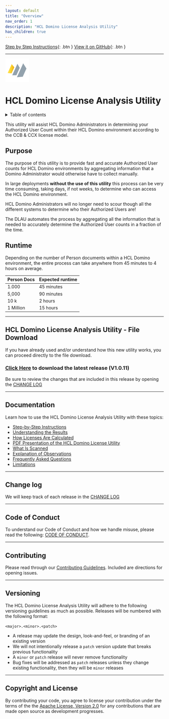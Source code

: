 ```yaml
---
layout: default
title: "Overview"
nav_order: 1
description: "HCL Domino License Analysis Utility"
has_children: true
---
```


[Step by Step Instructions](instructions.md){: .btn }
[View it on GitHub](https://github.com/HCL-TECH-SOFTWARE/domino-license-analysis-utility-DLAU/){: .btn }

---

<img src="/docs/assets/png/HCL+Domino_Color_Icon_300.png" alt="HCL Domino" width="75px;">

# HCL Domino License Analysis Utility

<details close markdown="block">
  <summary>
    Table of contents
  </summary>
  {: .text-delta }
1. TOC
{:toc}
</details>


This utility will assist HCL Domino Administrators in determining your Authorized User Count within their HCL Domino environment according to the CCB & CCX license model.

## Purpose
The purpose of this utility is to provide fast and accurate Authorized User counts for HCL Domino environments by aggregating information that a Domino Administrator would otherwise have to collect manually.

In large deployments **without the use of this utility** this process can be very time consuming, taking days, if not weeks, to determine who can access the HCL Domino environment.

HCL Domino Administrators will no longer need to scour though all the different systems to determine who their Authorized Users are!

The DLAU automates the process by aggregating all the information that is needed to accurately determine the Authorized User counts in a fraction of the time.

## Runtime

Depending on the number of Person documents within a HCL Domino environment, the entire process can take anywhere from 45 minutes to 4 hours on average.

 Person Docs | Expected runtime 
--- | --- 
1.000 | 45 minutes
5,000 | 90 minutes
10 k | 2 hours
1 Million | 15 hours

___
## HCL Domino License Analysis Utility - File Download
If you have already used and/or understand how this new utility works, you can proceed directly to the file download.

### [Click Here](https://github.com/HCL-TECH-SOFTWARE/domino-license-analysis-utility-DLAU/raw/main/DLAU%20download/licenseanalysis_V1.0.11.nsf) to download the latest release (V1.0.11)

Be sure to review the changes that are included in this release by opening the [CHANGE LOG](https://github.com/HCL-TECH-SOFTWARE/domino-license-analysis-utility-DLAU/blob/main/DLAU%20download/CHANGELOG.md)

___
## Documentation

Learn how to use the HCL Domino License Analysis Utility with these topics:

* [Step-by-Step Instructions](/docs/instructions.md)
* [Understanding the Results](/docs/results.md)
* [How Licenses Are Calculated](/docs/licensecalc.md)
* [PDF Presentation of the HCL Domino License Utility](/docs/assets/pdf/HCL%20Domino%20License%20Analysis%20Utility%20-%20What%20Is%20It.pdf)
* [What Is Scanned](/docs/What%20Is%20Scanned.md)
* [Explanation of Observations](/observations.md)
* [Frequently Asked Questions](/docs/faqs.md)
* [Limitations](/docs/limitations.md)

___
## Change log

We will keep track of each release in the [CHANGE LOG](https://github.com/HCL-TECH-SOFTWARE/domino-license-analysis-utility-DLAU/blob/main/DLAU%20download/CHANGELOG.md)

___
## Code of Conduct

To understand our Code of Conduct and how we handle misuse, please read the following:
[CODE OF CONDUCT](https://github.com/HCL-TECH-SOFTWARE/domino-license-analysis-utility-DLAU/blob/main/CODE_OF_CONDUCT.md).

___
## Contributing

Please read through our [Contributing Guidelines](https://github.com/HCL-TECH-SOFTWARE/domino-license-analysis-utility-DLAU/blob/main/Documentation/CONTRIBUTING.md).  Included are directions for opening issues.

___
## Versioning

The HCL Domino License Analysis Utility will adhere to the following versioning guidelines as much as possible. Releases will be numbered with the following format:

`<major>.<minor>.<patch>`

* A release may update the design, look-and-feel, or branding of an existing version
* We will not intentionally release a `patch` version update that breaks previous functionality
* A `minor` or `patch` release will never remove functionality
* Bug fixes will be addressed as `patch` releases unless they change existing functionality, then they will be `minor` releases

___
## Copyright and License
By contributing your code, you agree to license your contribution under the terms of the the [Apache License, Version 2.0](https://www.apache.org/licenses/LICENSE-2.0) for any contributions that are made open source as development progresses.
